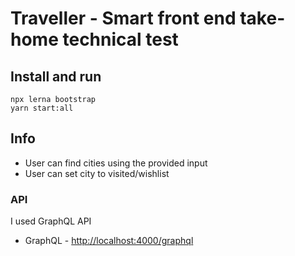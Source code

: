 # Traveller - Smart front end take-home technical test

## Install and run

```
npx lerna bootstrap
yarn start:all
```

## Info

- User can find cities using the provided input
- User can set city to visited/wishlist

### API

I used GraphQL API

- GraphQL - [http://localhost:4000/graphql](http://localhost:4000/graphql)
